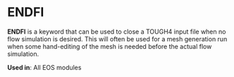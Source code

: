# ENDFI

**ENDFI**             is a keyword that can be used to close a TOUGH4 input file when no flow simulation is desired. This will often be used for a mesh generation run when some hand-editing of the mesh is needed before the actual flow simulation.

**Used in**: All EOS modules
